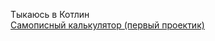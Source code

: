 Тыкаюсь в Котлин  
[Самописный калькулятор (первый проектик)](https://github.com/ni-k-azakov/kotlin_stuff/tree/master/SCalculator)
